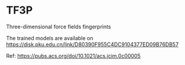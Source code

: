 # TF3P

Three-dimensional force fields fingerprints

The trained models are available on https://disk.pku.edu.cn/link/D80390F955C4DC9104377ED09B76DB57

Ref: https://pubs.acs.org/doi/10.1021/acs.jcim.0c00005
